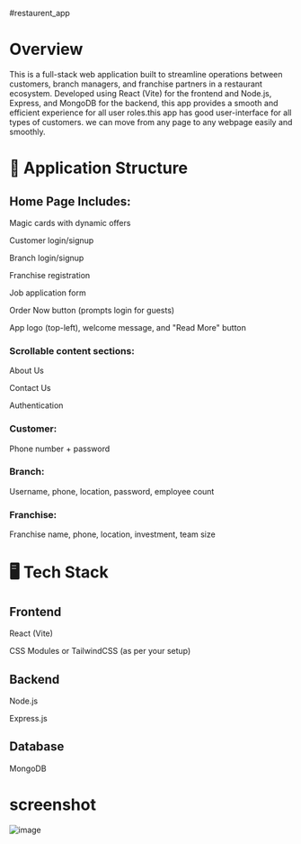 #restaurent_app

# Overview

This is a full-stack web application built to streamline operations between customers, branch managers, and franchise partners in a restaurant ecosystem. Developed using React (Vite) for the frontend and Node.js, Express, and MongoDB for the backend, this app provides a smooth and efficient experience for all user roles.this app has good user-interface for all types of customers. we can move from any page to any webpage easily and smoothly.

# 🧠 Application Structure

## Home Page Includes:

Magic cards with dynamic offers

Customer login/signup

Branch login/signup

Franchise registration

Job application form

Order Now button (prompts login for guests)

App logo (top-left), welcome message, and "Read More" button

### Scrollable content sections: 

About Us

Contact Us

Authentication

### Customer: 

Phone number + password

### Branch: 

Username, phone, location, password, employee count

### Franchise: 

Franchise name, phone, location, investment, team size

# 🖥️ Tech Stack

## Frontend

React (Vite)

CSS Modules or TailwindCSS (as per your setup)


## Backend

Node.js

Express.js

## Database

MongoDB

# screenshot
![image](https://github.com/user-attachments/assets/556fe3b5-2363-4595-a35e-1b49876e0a6d)
